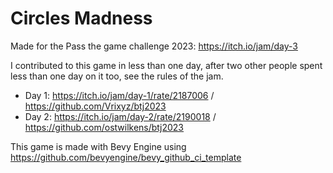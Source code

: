 # Circles Madness

Made for the Pass the game challenge 2023: https://itch.io/jam/day-3

I contributed to this game in less than one day, after two other people spent less than one day on it too, see the rules of the jam.

- Day 1: https://itch.io/jam/day-1/rate/2187006 / https://github.com/Vrixyz/btj2023
- Day 2: https://itch.io/jam/day-2/rate/2190018 / https://github.com/ostwilkens/btj2023

This game is made with Bevy Engine using https://github.com/bevyengine/bevy_github_ci_template
